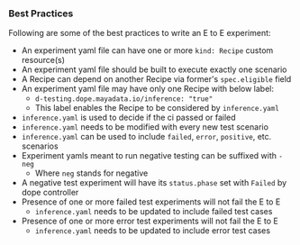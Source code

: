 ### Best Practices
Following are some of the best practices to write an E to E experiment:
- An experiment yaml file can have one or more `kind: Recipe` custom resource(s)
- An experiment yaml file should be built to execute exactly one scenario
- A Recipe can depend on another Recipe via former's `spec.eligible` field
- An experiment yaml file may have only one Recipe with below label:
    - `d-testing.dope.mayadata.io/inference: "true"`
    - This label enables the Recipe to be considered by `inference.yaml`
- `inference.yaml` is used to decide if the ci passed or failed
- `inference.yaml` needs to be modified with every new test scenario
- `inference.yaml` can be used to include `failed`, `error`, `positive`, etc. scenarios
- Experiment yamls meant to run negative testing can be suffixed with `-neg`
    - Where `neg` stands for negative
- A negative test experiment will have its `status.phase` set with `Failed` by dope controller
- Presence of one or more failed test experiments will not fail the E to E
    - `inference.yaml` needs to be updated to include failed test cases
- Presence of one or more error test experiments will not fail the E to E
    - `inference.yaml` needs to be updated to include error test cases